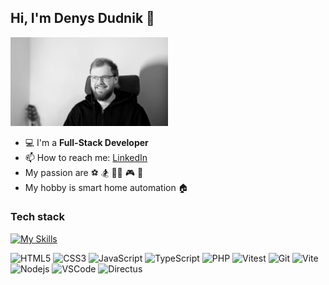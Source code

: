 ## Hi, I'm Denys Dudnik 👋

<img src="./cv-photo.jpg" width="50%"/>

- 💻 I'm a **Full-Stack Developer**
- 📫 How to reach me: [LinkedIn](https://www.linkedin.com/in/dudnikgg/)
- My passion are ⚽️ 🏂 👨‍💻 🎮 🎸
- My hobby is smart home automation 🏠

### Tech stack

[![My Skills](https://skillicons.dev/icons?i=vue,nuxt,laravel,tailwindcss,docker,wordpress)](https://skillicons.dev)

![HTML5](https://img.shields.io/badge/-HTML5-black?style=flat-square&logo=html5&logoColor=white)
![CSS3](https://img.shields.io/badge/-CSS3-black?style=flat-square&logo=css3)
![JavaScript](https://img.shields.io/badge/-JavaScript-black?style=flat-square&logo=javascript)
![TypeScript](https://img.shields.io/badge/-TypeScript-black?style=flat-square&logo=TypeScript)
![PHP](https://img.shields.io/badge/-PHP-black?style=flat-square&logo=php)
![Vitest](https://img.shields.io/badge/-Vitest-black?style=flat-square&logo=Vitest)
![Git](https://img.shields.io/badge/-Git-black?style=flat-square&logo=git)
![Vite](https://img.shields.io/badge/-Vite-black?style=flat-square&logo=Vite)
![Nodejs](https://img.shields.io/badge/-Nodejs-black?style=flat-square&logo=Node.js)
![VSCode](https://img.shields.io/badge/-VSCode-black?style=flat-square&logo=visual-studio-code)
![Directus](https://img.shields.io/badge/-Directus-black?style=flat-square&logo=Diretus)

<!--
**dudnikgg/dudnikgg** is a ✨ _special_ ✨ repository because its `README.md` (this file) appears on your GitHub profile.

Here are some ideas to get you started:

- 🔭 I’m currently working on ...
- 🌱 I’m currently learning ...
- 👯 I’m looking to collaborate on ...
- 🤔 I’m looking for help with ...
- 💬 Ask me about ...
- 📫 How to reach me: ...
- 😄 Pronouns: ...
- ⚡ Fun fact: ...
-->
